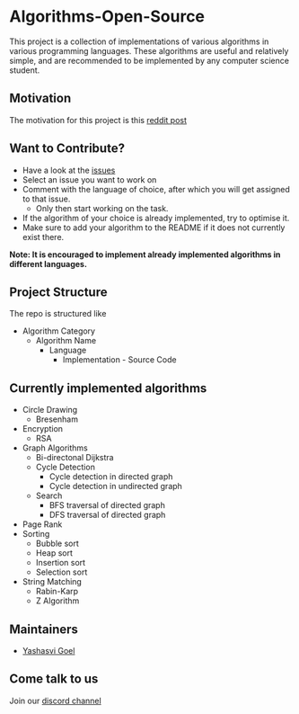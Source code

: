 # Algorithms-Open-Source

This project is a collection of implementations of various algorithms in various programming languages. These algorithms are useful and relatively simple, and are recommended to be implemented by any computer science student.  

## Motivation
The motivation for this project is this [reddit post]( https://www.reddit.com/r/compsci/comments/fuaudc/10_algorithms_every_computer_science_student_must/)  

## Want to Contribute?

- Have a look at the [issues](https://github.com/yashasvi-goel/Algorithms-Open-Source/issues)
- Select an issue you want to work on
- Comment with the language of choice, after which you will get assigned to that issue.
    + Only then start working on the task.
- If the algorithm of your choice is already implemented, try to optimise it.
- Make sure to add your algorithm to the README if it does not currently exist there.

**Note: It is encouraged to implement already implemented algorithms in different languages.**  

## Project Structure

The repo is structured like

- Algorithm Category
    + Algorithm Name
        - Language 
            - Implementation - Source Code

## Currently implemented algorithms
- Circle Drawing
    + Bresenham
- Encryption
    + RSA
- Graph Algorithms
    + Bi-directonal Dijkstra
    + Cycle Detection
        * Cycle detection in directed graph
        * Cycle detection in undirected graph
    + Search
        * BFS traversal of directed graph
        * DFS traversal of directed graph
- Page Rank
- Sorting
    + Bubble sort
    + Heap sort
    + Insertion sort
    + Selection sort
- String Matching
    + Rabin-Karp
    + Z Algorithm


## Maintainers
- [Yashasvi Goel](https://github.com/yashasvi-goel)

## Come talk to us

Join our [discord channel](https://discord.gg/ZMGujRk)
